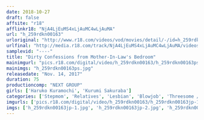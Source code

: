 ```yaml
---
date: 2018-10-27
draft: false
affsite: "r18"
afflinkr18: "NjA4LjEuMS4xLjAuMC4wLjAuMA"
url: "h_259rdkn00163"
urloriginal: "http://www.r18.com/videos/vod/movies/detail/-/id=h_259rdkn00163"
urlfinal: "http://media.r18.com/track/NjA4LjEuMS4xLjAuMC4wLjAuMA/videos/vod/movies/detail/-/id=h_259rdkn00163"
samplevid: "----"
title: "Dirty Confessions from Mother-In-Law's Bedroom"
mainimgurl: "pics.r18.com/digital/video/h_259rdkn00163/h_259rdkn00163ps.jpg"
mainimgs: "h_259rdkn00163ps.jpg"
releasedate: "Nov. 14, 2017"
duration: 75
productioncomp: "NEXT GROUP"
girls: ['Haruko Kuramochi', 'Kurumi Sakuraba']
categories: ['Stepmom', 'Relatives', 'Lesbian', 'Blowjob', 'Threesome / Foursome']
imgurls: ['pics.r18.com/digital/video/h_259rdkn00163/h_259rdkn00163jp-1.jpg', 'pics.r18.com/digital/video/h_259rdkn00163/h_259rdkn00163jp-2.jpg', 'pics.r18.com/digital/video/h_259rdkn00163/h_259rdkn00163jp-3.jpg', 'pics.r18.com/digital/video/h_259rdkn00163/h_259rdkn00163jp-4.jpg', 'pics.r18.com/digital/video/h_259rdkn00163/h_259rdkn00163jp-5.jpg', 'pics.r18.com/digital/video/h_259rdkn00163/h_259rdkn00163jp-6.jpg', 'pics.r18.com/digital/video/h_259rdkn00163/h_259rdkn00163jp-7.jpg', 'pics.r18.com/digital/video/h_259rdkn00163/h_259rdkn00163jp-8.jpg', 'pics.r18.com/digital/video/h_259rdkn00163/h_259rdkn00163jp-9.jpg', 'pics.r18.com/digital/video/h_259rdkn00163/h_259rdkn00163jp-10.jpg', 'pics.r18.com/digital/video/h_259rdkn00163/h_259rdkn00163jp-11.jpg', 'pics.r18.com/digital/video/h_259rdkn00163/h_259rdkn00163jp-12.jpg', 'pics.r18.com/digital/video/h_259rdkn00163/h_259rdkn00163jp-13.jpg', 'pics.r18.com/digital/video/h_259rdkn00163/h_259rdkn00163jp-14.jpg', 'pics.r18.com/digital/video/h_259rdkn00163/h_259rdkn00163jp-15.jpg', 'pics.r18.com/digital/video/h_259rdkn00163/h_259rdkn00163jp-16.jpg', 'pics.r18.com/digital/video/h_259rdkn00163/h_259rdkn00163jp-17.jpg', 'pics.r18.com/digital/video/h_259rdkn00163/h_259rdkn00163jp-18.jpg', 'pics.r18.com/digital/video/h_259rdkn00163/h_259rdkn00163jp-19.jpg', 'pics.r18.com/digital/video/h_259rdkn00163/h_259rdkn00163jp-20.jpg']
imgs: ['h_259rdkn00163jp-1.jpg', 'h_259rdkn00163jp-2.jpg', 'h_259rdkn00163jp-3.jpg', 'h_259rdkn00163jp-4.jpg', 'h_259rdkn00163jp-5.jpg', 'h_259rdkn00163jp-6.jpg', 'h_259rdkn00163jp-7.jpg', 'h_259rdkn00163jp-8.jpg', 'h_259rdkn00163jp-9.jpg', 'h_259rdkn00163jp-10.jpg', 'h_259rdkn00163jp-11.jpg', 'h_259rdkn00163jp-12.jpg', 'h_259rdkn00163jp-13.jpg', 'h_259rdkn00163jp-14.jpg', 'h_259rdkn00163jp-15.jpg', 'h_259rdkn00163jp-16.jpg', 'h_259rdkn00163jp-17.jpg', 'h_259rdkn00163jp-18.jpg', 'h_259rdkn00163jp-19.jpg', 'h_259rdkn00163jp-20.jpg']
---
```

